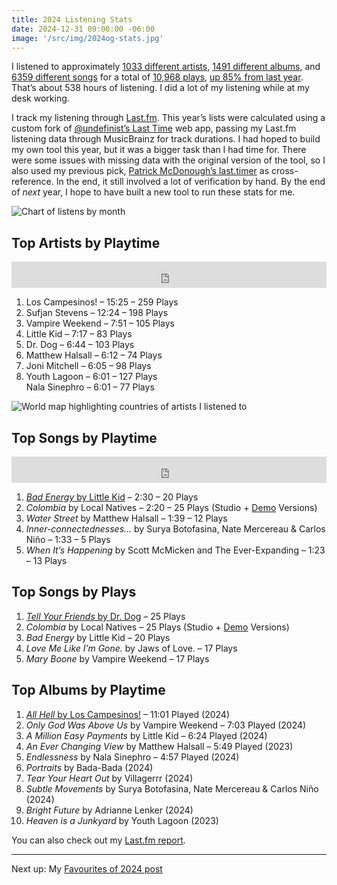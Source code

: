 ```yaml
---
title: 2024 Listening Stats
date: 2024-12-31 09:00:00 -06:00
image: '/src/img/2024og-stats.jpg'
---
```


I listened to approximately [1033 different artists](https://www.last.fm/user/dueckjon/library/artists?from=2024-01-01&to=2024-12-31), [1491 different albums](https://www.last.fm/user/dueckjon/library/albums?from=2024-01-01&to=2024-12-31), and [6359 different songs](https://www.last.fm/user/dueckjon/library/tracks?from=2024-01-01&to=2024-12-31) for a total of [10,968 plays](https://www.last.fm/user/dueckjon/library?from=2024-01-01&to=2024-12-31), [up 85% from last year](https://www.last.fm/user/dueckjon/listening-report/year). That’s about 538 hours of listening. I did a lot of my listening while at my desk working.

I track my listening through [Last.fm](https://www.last.fm/user/dueckjon). This year’s lists were calculated using a custom fork of [@undefinist’s Last Time](https://undefinist.com/lasttime/) web app, passing my Last.fm listening data through MusicBrainz for track durations. I had hoped to build my own tool this year, but it was a bigger task than I had time for. There were some issues with missing data with the original version of the tool, so I also used my previous pick, [Patrick McDonough’s last.timer](https://pmcdonough8133.github.io/last.timer/) as cross-reference. In the end, it still involved a lot of verification by hand. By the end of *next* year, I hope to have built a new tool to run these stats for me.

![Chart of listens by month](/src/img/2024-scrobbles.svg)

## Top Artists by Playtime
<iframe style="border: 0; width: 100%; height: 42px;" src="https://bandcamp.com/EmbeddedPlayer/album=991285642/size=small/bgcol=ffffff/linkcol=0687f5/track=1016785596/transparent=true/" seamless><a href="https://loscampesinos.bandcamp.com/album/all-hell">All Hell by Los Campesinos!</a></iframe>

1. Los Campesinos! – 15:25 – 259 Plays
2. Sufjan Stevens – 12:24 – 198 Plays
3. Vampire Weekend – 7:51 – 105 Plays
4. Little Kid – 7:17 – 83 Plays
5. Dr. Dog – 6:44 – 103 Plays
6. Matthew Halsall – 6:12 – 74 Plays
7. Joni Mitchell – 6:05 – 98 Plays
8. Youth Lagoon – 6:01 – 127 Plays <br> Nala Sinephro – 6:01 – 77 Plays

![World map highlighting countries of artists I listened to](/src/img/2024-lastfm-map.svg)

## Top Songs by Playtime
<iframe style="border: 0; width: 100%; height: 42px;" src="https://bandcamp.com/EmbeddedPlayer/album=4069772668/size=small/bgcol=ffffff/linkcol=0687f5/track=3468919963/transparent=true/" seamless><a href="https://littlekid.bandcamp.com/album/a-million-easy-payments">A Million Easy Payments by Little Kid</a></iframe>

1. [*Bad Energy* by Little Kid](https://littlekid.bandcamp.com/track/bad-energy) – 2:30 – 20 Plays
2. *Colombia* by Local Natives – 2:20 – 25 Plays (Studio + [Demo](https://soundcloud.com/local-natives/colombia-8-minute-demo) Versions)
3. *Water Street* by Matthew Halsall – 1:39 – 12 Plays
4. *Inner-connectednesses...* by Surya Botofasina, Nate Mercereau & Carlos Niño – 1:33 – 5 Plays
5. *When It’s Happening* by Scott McMicken and The Ever-Expanding – 1:23 – 13 Plays

## Top Songs by Plays
1. [*Tell Your Friends* by Dr. Dog](https://youtu.be/uvL8c0tKMJ4) – 25 Plays
2. *Colombia* by Local Natives – 25 Plays (Studio + [Demo](https://soundcloud.com/local-natives/colombia-8-minute-demo) Versions)
3. *Bad Energy* by Little Kid – 20 Plays
4. *Love Me Like I’m Gone.* by Jaws of Love. – 17 Plays
5. *Mary Boone* by Vampire Weekend – 17 Plays

## Top Albums by Playtime
1. [*All Hell* by Los Campesinos!](https://loscampesinos.bandcamp.com/album/all-hell) – 11:01 Played (2024)
2. *Only God Was Above Us* by Vampire Weekend – 7:03 Played (2024)
3. *A Million Easy Payments* by Little Kid – 6:24 Played (2024)
4. *An Ever Changing View* by Matthew Halsall – 5:49 Played (2023)
5. *Endlessness* by Nala Sinephro – 4:57 Played (2024)
6. *Portraits* by Bada-Bada (2024)
7. *Tear Your Heart Out* by Villagerrr (2024)
8. *Subtle Movements* by Surya Botofasina, Nate Mercereau & Carlos Niño (2024)
9. *Bright Future* by Adrianne Lenker (2024)
10. *Heaven is a Junkyard* by Youth Lagoon (2023)

You can also check out my [Last.fm report](https://www.last.fm/user/dueckjon/listening-report/year).

---
Next up: My [Favourites of 2024 post](/journal/2024/favourites)